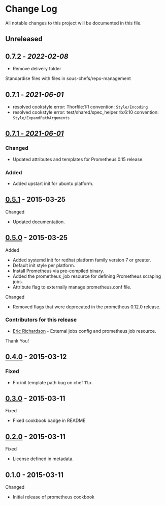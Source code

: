 # Change Log

All notable changes to this project will be documented in this file.

## Unreleased

## 0.7.2 - *2022-02-08*

- Remove delivery folder

Standardise files with files in sous-chefs/repo-management

## 0.7.1 - *2021-06-01*

- resolved cookstyle error: Thorfile:1:1 convention: `Style/Encoding`
- resolved cookstyle error: test/shared/spec_helper.rb:6:10 convention: `Style/ExpandPathArguments`

## [0.7.1 - *2021-06-01*][0.7.1 - *2021-06-01*]

### Changed

- Updated attributes and templates for Prometheus 0.15 release.

### Added

- Added upstart init for ubuntu platform.

## [0.5.1] - 2015-03-25

Changed

- Updated documentation.

## [0.5.0] - 2015-03-25

Added

- Added systemd init for redhat platform family version 7 or greater.
- Default init style per platform.
- Install Prometheus via pre-compiled binary.
- Added the prometheus_job resource for defining Prometheus scraping jobs.
- Attribute flag to externally manage prometheus.conf file.

Changed

- Removed flags that were deprecated in the prometheus 0.12.0 release.

### Contributors for this release

- [Eric Richardson](https://github.com/ewr) - External jobs config and prometheus job resource.

Thank You!

## [0.4.0] - 2015-03-12

### Fixed

- Fix init template path bug on chef 11.x.

## [0.3.0] - 2015-03-11

Fixed

- Fixed cookbook badge in README

## [0.2.0] - 2015-03-11

Fixed

- License defined in metadata.

## 0.1.0 - 2015-03-11

Changed

- Initial release of prometheus cookbook

[0.7.1 - *2021-06-01*]: https://github.com/rayrod2030/chef-prometheus/compare/0.5.1...HEAD
[0.5.1]: https://github.com/rayrod2030/chef-prometheus/compare/0.5.0...0.5.1
[0.5.0]: https://github.com/rayrod2030/chef-prometheus/compare/0.4.0...0.5.0
[0.4.0]: https://github.com/rayrod2030/chef-prometheus/compare/0.3.0...0.4.0
[0.3.0]: https://github.com/rayrod2030/chef-prometheus/compare/0.2.0...0.3.0
[0.2.0]: https://github.com/rayrod2030/chef-prometheus/compare/0.1.0...0.2.0
